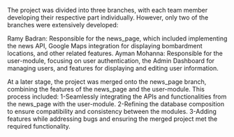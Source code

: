 The project was divided into three branches, with each team member developing their respective part individually. However, only two of the branches were extensively developed:

Ramy Badran: Responsible for the news_page, which included implementing the news API, Google Maps integration for displaying bombardment locations, and other related features.
Ayman Mohanna: Responsible for the user-module, focusing on user authentication, the Admin Dashboard for managing users, and features for displaying and editing user information.

At a later stage, the project was merged onto the news_page branch, combining the features of the news_page and the user-module. This process included:
1-Seamlessly integrating the APIs and functionalities from the news_page with the user-module.
2-Refining the database composition to ensure compatibility and consistency between the modules.
3-Adding features while addressing bugs and ensuring the merged project met the required functionality.
